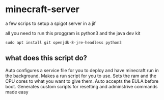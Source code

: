 # minecraft-server
a few scrips to setup a spigot server in a jif


all you need to run this proggram is python3 and the java dev kit

```
sudo apt install git openjdk-8-jre-headless python3
```


## what does this script do?

Auto configures a service file for you to deploy and have minecraft run in the background.
Makes a run script for you to use.
Sets the ram and the CPU cores to what you want to give them.
Auto accepts the EULA before boot.
Generates custom scripts for resetting and adminstrive commands made easy